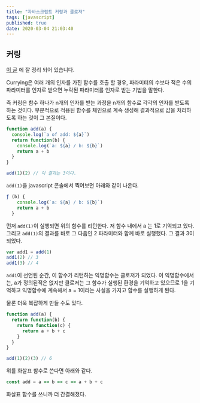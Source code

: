 ```yaml
---
title: "자바스크립트 커링과 클로져"
tags: [javascript]
published: true
date: 2020-03-04 21:03:40
---
```


## 커링

[이 글](https://www.sitepoint.com/currying-in-functional-javascript/) 에 잘 정리 되어 있습니다.

Currying은 여러 개의 인자를 가진 함수를 호출 할 경우, 파라미터의 수보다 적은 수의 파라미터를 인자로 받으면 누락된 파라미터를 인자로 받는 기법을 말한다.

즉 커링은 함수 하나가 n개의 인자를 받는 과정을 n개의 함수로 각각의 인자를 받도록 하는 것이다. 부분적으로 적용된 함수를 체인으로 계속 생성해 결과적으로 값을 처리하도록 하는 것이 그 본질이다.

```javascript
function add(a) {
  console.log(`a of add: ${a}`)
  return function(b) {
    console.log(`a: ${a} / b: ${b}`)
    return a + b
  }
}

add(1)(2) // 이 결과는 3이다.
```

`add(1)`을 javascript 콘솔에서 찍어보면 아래와 같이 나온다.

```javascript
ƒ (b) {
    console.log(`a: ${a} / b: ${b}`)
    return a + b
  }
```

먼저 `add(1)`이 실행되면 위의 함수를 리턴한다. 저 함수 내에서 a 는 1로 기억되고 있다. 그리고 `add(1)`의 결과를 바로 그 다음인 2 파라미터와 함께 바로 실행했다. 그 결과 3이 되었다.

```javascript
var add1 = add(1)
add1(2) // 3
add1(3) // 4
```

`add1`이 선언된 순간, 이 함수가 리턴하는 익명함수는 클로저가 되었다. 이 익명함수에서는, a가 정의된적은 없지만 클로저는 그 함수가 실행된 환경을 기억하고 있으므로 1을 기억하고 익명함수에 계속해서 a = 1이라는 사실을 가지고 함수를 실행하게 된다.

물론 더욱 복잡하게 만들 수도 있다.

```javascript
function add(a) {
  return function(b) {
    return function(c) {
      return a + b + c
    }
  }
}

add(1)(2)(3) // 6
```

위를 화살표 함수로 쓴다면 아래와 같다.

```javascript
const add = a => b => c => a + b + c
```

화살표 함수를 쓰니까 더 간결해졌다.
